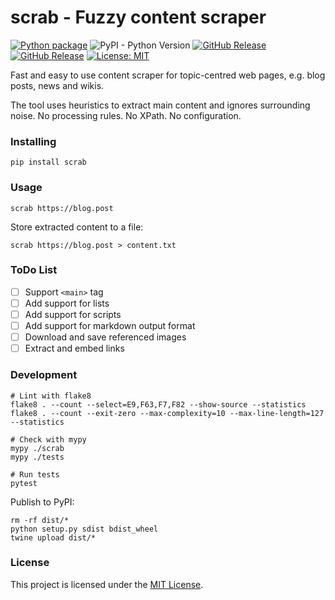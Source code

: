 # scrab - Fuzzy content scraper

[![Python package](https://github.com/gindex/scrab/workflows/Python%20package/badge.svg?branch=master)](https://github.com/gindex/scrab/actions)
![PyPI - Python Version](https://img.shields.io/pypi/pyversions/scrab)
[![GitHub Release](https://img.shields.io/github/v/release/gindex/scrab.svg)](https://github.com/gindex/scrab/releases) 
[![GitHub Release](https://img.shields.io/pypi/v/scrab.svg)](https://pypi.org/project/scrab) 
[![License: MIT](https://img.shields.io/badge/License-MIT-brightgreen.svg)](https://opensource.org/licenses/MIT)


Fast and easy to use content scraper for topic-centred web pages, e.g. blog posts, news and wikis.    

The tool uses heuristics to extract main content and ignores surrounding noise. No processing rules. No XPath. No configuration.

### Installing

```shell script
pip install scrab
```

### Usage
```shell script
scrab https://blog.post
``` 

Store extracted content to a file:

```shell script
scrab https://blog.post > content.txt
``` 

### ToDo List
- [ ] Support `<main>` tag 
- [ ] Add support for lists
- [ ] Add support for scripts 
- [ ] Add support for markdown output format
- [ ] Download and save referenced images
- [ ] Extract and embed links
 
### Development
```shell script
# Lint with flake8
flake8 . --count --select=E9,F63,F7,F82 --show-source --statistics
flake8 . --count --exit-zero --max-complexity=10 --max-line-length=127 --statistics

# Check with mypy
mypy ./scrab
mypy ./tests

# Run tests
pytest
``` 
Publish to PyPI:
```shell script
rm -rf dist/*
python setup.py sdist bdist_wheel
twine upload dist/*
```
 
### License
This project is licensed under the [MIT License](README.md).

